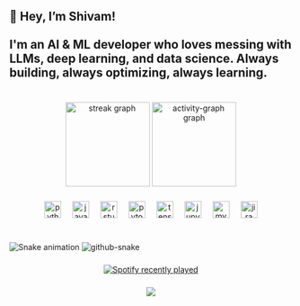 <h2 align="left">👋 Hey, I’m Shivam!<br><br>I'm an AI & ML developer who loves messing with LLMs, deep learning, and data science. Always building, always optimizing, always learning.</h2>

###

<br clear="both">

<div align="center">
  <img src="https://streak-stats.demolab.com?user=jxm020202&locale=en&mode=daily&theme=dracula&hide_border=false&border_radius=5" height="150" alt="streak graph"  />
  <img src="https://github-readme-activity-graph.vercel.app/graph?username=jxm020202&theme=redical&area=true&hide_border=false" height="150" alt="activity-graph graph"  />
</div>

###

<div align="center">
  <img src="https://cdn.jsdelivr.net/gh/devicons/devicon/icons/python/python-original.svg" height="30" alt="python logo"  />
  <img width="12" />
  <img src="https://cdn.jsdelivr.net/gh/devicons/devicon/icons/java/java-original.svg" height="30" alt="java logo"  />
  <img width="12" />
  <img src="https://cdn.jsdelivr.net/gh/devicons/devicon/icons/rstudio/rstudio-original.svg" height="30" alt="rstudio logo"  />
  <img width="12" />
  <img src="https://cdn.jsdelivr.net/gh/devicons/devicon/icons/pytorch/pytorch-original.svg" height="30" alt="pytorch logo"  />
  <img width="12" />
  <img src="https://cdn.jsdelivr.net/gh/devicons/devicon/icons/tensorflow/tensorflow-original.svg" height="30" alt="tensorflow logo"  />
  <img width="12" />
  <img src="https://cdn.jsdelivr.net/gh/devicons/devicon/icons/jupyter/jupyter-original.svg" height="30" alt="jupyter logo"  />
  <img width="12" />
  <img src="https://cdn.jsdelivr.net/gh/devicons/devicon/icons/mysql/mysql-original.svg" height="30" alt="mysql logo"  />
  <img width="12" />
  <img src="https://cdn.jsdelivr.net/gh/devicons/devicon/icons/jira/jira-original.svg" height="30" alt="jira logo"  />
</div>

###

<br clear="both">

<img src="https://raw.githubusercontent.com/jxm020202/jxm020202/output/snake.svg" alt="Snake animation" />

<picture>
  <source media="(prefers-color-scheme: dark)" srcset="https://raw.githubusercontent.com/jxm020202/jxm020202/output/snake.svg" />
  <source media="(prefers-color-scheme: light)" srcset="https://raw.githubusercontent.com/jxm020202/jxm020202/output/snake.svg" />
  <img alt="github-snake" src="https://raw.githubusercontent.com/jxm020202/jxm020202/output/snake.svg" />
</picture>

###

<div align="center">
  <a href="https://open.spotify.com/user/31mckt7om7lscmi4pizmldfjvfrq">
    <img src="https://spotify-recently-played-readme.vercel.app/api?user=31mckt7om7lscmi4pizmldfjvfrq&count=5&unique=true" alt="Spotify recently played"  />
  </a>
</div>

###

<div align="center">
  <img src="https://profile-counter.glitch.me/jxm020202/count.svg?"  />
</div>

###
